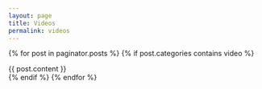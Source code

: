 ```yaml
---
layout: page
title: Videos
permalink: videos
---
```


{% for post in paginator.posts %}
  {% if post.categories contains video %}
    <div class="video">
  	  {{ post.content }}
    </div>
  {% endif %}
{% endfor %}